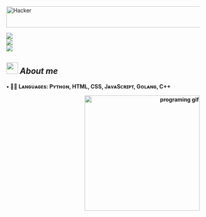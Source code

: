  <img src="https://readme-typing-svg.herokuapp.com?font=Kaushan+Script&size=40&duration=3500&color=447FF7&background=FFFFFF00&center=true&vCenter=true&width=650&height=55&lines=Hey!+It's+Hacker+Jr+%F0%9F%91%8B%F0%9F%8F%BB;I+am+a+Student+%F0%9F%A7%91%F0%9F%8F%BB%E2%80%8D%F0%9F%92%BB;I+am+from+India+,+Kerala+%F0%9F%87%AE%F0%9F%87%B3;I+am+a+small+developer+%F0%9F%93%88;Please+Support+and+Follow+%E2%9A%99%EF%B8%8F" alt="Hacker" width="650" height="55">


![](https://github-readme-stats.vercel.app/api?username=Hacker-Jr-TG&theme=highcontrast&hide_border=false&include_all_commits=true&count_private=true)<br/>
![](https://github-readme-streak-stats.herokuapp.com/?user=Hacker-Jr-TG&theme=highcontrast&hide_border=false)<br/>
![](https://github-readme-stats.vercel.app/api/top-langs/?username=Hacker-Jr-TG&theme=highcontrast&hide_border=false&include_all_commits=true&count_private=true&layout=compact)

## <img src="https://media.giphy.com/media/ObNTw8Uzwy6KQ/giphy.gif" width=30px height=30px>&nbsp;***About me***
<b>• 👨‍💻 Lᴀɴɢᴜᴀɢᴇs: Pʏᴛʜᴏɴ, HTML, CSS, JᴀᴠᴀSᴄʀɪᴘᴛ, Gᴏʟᴀɴɢ, C++

<p align="right">
<img alt="programing gif" align="right" width=300px src="https://media.giphy.com/media/juua9i2c2fA0AIp2iq/giphy.gif" />


